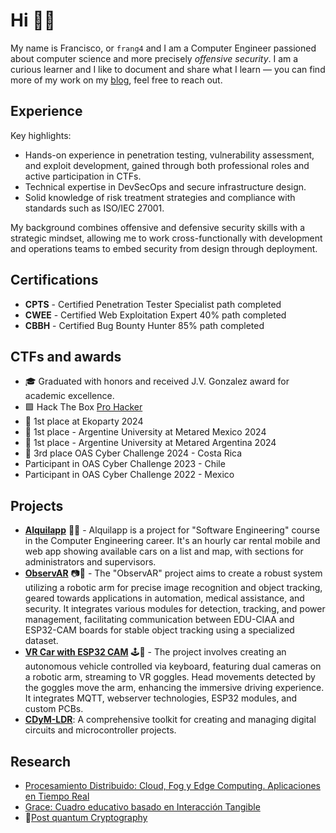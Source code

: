 # Hi 👋🏻

My name is Francisco, or `frang4` and I am a Computer Engineer passioned about computer science and more precisely _offensive security_. I am a curious learner and I like to document and share what I learn — you can find more of my work on my [blog](https://frang4.tech), feel free to reach out.

## Experience

Key highlights:
* Hands-on experience in penetration testing, vulnerability assessment, and exploit development, gained through both professional roles and active participation in CTFs.
* Technical expertise in DevSecOps and secure infrastructure design.
* Solid knowledge of risk treatment strategies and compliance with standards such as ISO/IEC 27001.

My background combines offensive and defensive security skills with a strategic mindset, allowing me to work cross-functionally with development and operations teams to embed security from design through deployment.

## Certifications
* **CPTS** - Certified Penetration Tester Specialist path completed
* **CWEE** - Certified Web Exploitation Expert 40% path completed
* **CBBH** - Certified Bug Bounty Hunter 85% path completed

## CTFs and awards
* 🎓 Graduated with honors and received J.V. Gonzalez award for academic excellence.
* 🟩 Hack The Box [Pro Hacker](https://app.hackthebox.com/profile/2311003)
* 🥇 1st place at Ekoparty 2024
* 🥇 1st place - Argentine University at Metared Mexico 2024
* 🥇 1st place - Argentine University at Metared Argentina 2024
* 🥉 3rd place OAS Cyber Challenge 2024 - Costa Rica
* Participant in OAS Cyber Challenge 2023 - Chile
* Participant in OAS Cyber Challenge 2022 - Mexico

## Projects
- **[Alquilapp](https://github.com/frang4/Alquilapp)** 🚗📱 - Alquilapp is a project for "Software Engineering" course in the Computer Engineering career. It's an hourly car rental mobile and web app showing available cars on a list and map, with sections for administrators and supervisors.
- **[ObservAR](https://github.com/laureanobruno/ObservAR)** 📷🤖 - The "ObservAR" project aims to create a robust system utilizing a robotic arm for precise image recognition and object tracking, geared towards applications in automation, medical assistance, and security. It integrates various modules for detection, tracking, and power management, facilitating communication between EDU-CIAA and ESP32-CAM boards for stable object tracking using a specialized dataset.
- **[VR Car with ESP32 CAM](https://github.com/tpII/2023-A1-VR-ESP32CAM)** 🕹️🚗 - The project involves creating an autonomous vehicle controlled via keyboard, featuring dual cameras on a robotic arm, streaming to VR goggles. Head movements detected by the goggles move the arm, enhancing the immersive driving experience. It integrates MQTT, webserver technologies, ESP32 modules, and custom PCBs.
- **[CDyM-LDR](https://github.com/frang4/CDyM-LDR)**: A comprehensive toolkit for creating and managing digital circuits and microcontroller projects.

## Research
- [Procesamiento Distribuido: Cloud, Fog y Edge Computing. Aplicaciones en Tiempo Real](https://wicc2024.unp.edu.ar/evento/galeria-de-posters/menu-pdp/procesamiento-distribuido-cloud-fog-y-edge-computing-aplicaciones-en-tiempo-real)
- [Grace: Cuadro educativo basado en Interacción Tangible](https://ciytt.info.unlp.edu.ar/informatica-desarrollo-un-cuadro-educativo-basado-en-interaccion-tangible/)
- 🔐[Post quantum Cryptography](/posts/research/pqc/notes/)

